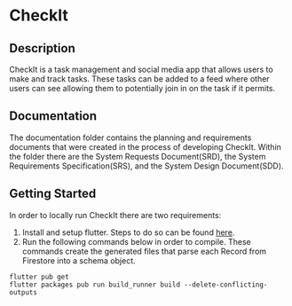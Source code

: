 # CheckIt
## Description
CheckIt is a task management and social media app that allows users to make and track tasks. These tasks can be added to a feed where other users can see allowing them to potentially join in on the task if it permits.

## Documentation
The documentation folder contains the planning and requirements documents that were created in the process of developing CheckIt. Within the folder there are the System Requests Document(SRD), the System Requirements Specification(SRS), and the System Design Document(SDD).

## Getting Started

In order to locally run CheckIt there are two requirements:
1. Install and setup flutter. Steps to do so can be found [here](https://docs.flutter.dev/get-started/install).
2. Run the following commands below in order to compile. These commands create the generated files that parse each Record from Firestore into a schema object.
```
flutter pub get
flutter packages pub run build_runner build --delete-conflicting-outputs
```
